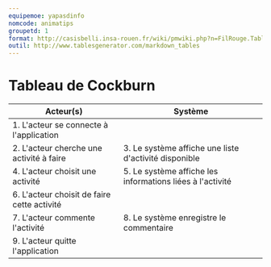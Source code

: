 ```yaml
---
equipemoe: yapasdinfo
nomcode: animatips
groupetd: 1
format: http://casisbelli.insa-rouen.fr/wiki/pmwiki.php?n=FilRouge.TableauCockburn
outil: http://www.tablesgenerator.com/markdown_tables
---
```

# Tableau de Cockburn

| Acteur(s)       | Système                        | 
|-----------------|--------------------------------|
| 1. L'acteur se connecte à l'application |               | 
| 2. L'acteur cherche une activité à faire | 3. Le système affiche une liste d'activité disponible |
| 4. L'acteur choisit une activité | 5. Le système affiche les informations liées à l'activité |
| 6. L'acteur choisit de faire cette activité |     |
| 7. L'acteur commente l'activité | 8. Le système enregistre le commentaire|
| 9. L'acteur quitte l'application||
